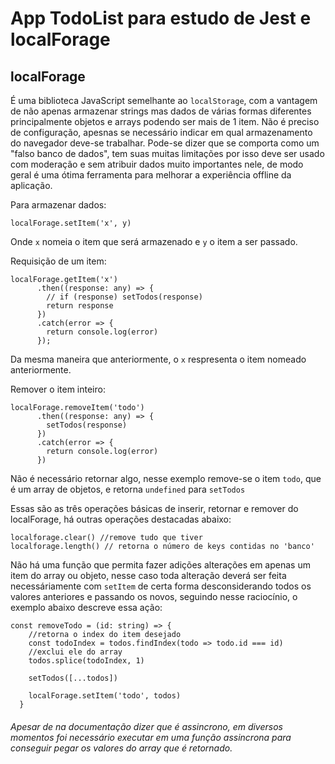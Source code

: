 # App TodoList para estudo de Jest e localForage

## localForage
É uma biblioteca JavaScript semelhante ao `localStorage`, com a vantagem de não apenas armazenar strings mas dados de várias formas diferentes principalmente objetos e arrays podendo ser mais de 1 item.
Não é preciso de configuração, apesnas se necessário indicar em qual armazenamento do navegador deve-se trabalhar.
Pode-se dizer que se comporta como um "falso banco de dados", tem suas muitas limitações por isso deve ser usado com moderação e sem atribuir dados muito importantes nele, de modo geral é uma ótima ferramenta para melhorar a experiência offline da aplicação.

Para armazenar dados:
```tsx
localForage.setItem('x', y)
```
Onde `x` nomeia o item que será armazenado e `y` o item a ser passado.

Requisição de um item:
```tsx
localForage.getItem('x')
      .then((response: any) => {
        // if (response) setTodos(response)
        return response
      })
      .catch(error => {
        return console.log(error)
      });
```
Da mesma maneira que anteriormente, o `x` respresenta o item nomeado anteriormente.

Remover o item inteiro:
```tsx
localForage.removeItem('todo')
      .then((response: any) => {
        setTodos(response)
      })
      .catch(error => {
        return console.log(error)
      })
```
Não é necessário retornar algo, nesse exemplo remove-se o item `todo`, que é um array de objetos, e retorna `undefined` para `setTodos`

Essas são as três operações básicas de inserir, retornar e remover do localForage, há outras operações destacadas abaixo:
```tsx
localforage.clear() //remove tudo que tiver
localforage.length() // retorna o número de keys contidas no 'banco'
```

Não há uma função que permita fazer adições alterações em apenas um item do array ou objeto, nesse caso toda alteração deverá ser feita necessáriamente com `setItem` de certa forma desconsiderando todos os valores anteriores e passando os novos, seguindo nesse raciocínio, o exemplo abaixo descreve essa ação:
```tsx
const removeTodo = (id: string) => {
    //retorna o index do item desejado
    const todoIndex = todos.findIndex(todo => todo.id === id)
    //exclui ele do array
    todos.splice(todoIndex, 1)

    setTodos([...todos])

    localForage.setItem('todo', todos)
  }
```

###### Apesar de na documentação dizer que é assincrono, em diversos momentos foi necessário executar em uma função assincrona para conseguir pegar os valores do array que é retornado.
